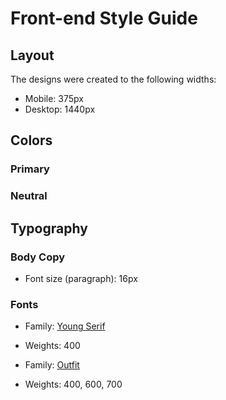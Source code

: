 # Front-end Style Guide

## Layout

The designs were created to the following widths:

- Mobile: 375px
- Desktop: 1440px

## Colors

### Primary




### Neutral



## Typography

### Body Copy

- Font size (paragraph): 16px

### Fonts

- Family: [Young Serif](https://fonts.google.com/specimen/Young+Serif)
- Weights: 400

- Family: [Outfit](https://fonts.google.com/specimen/Outfit)
- Weights: 400, 600, 700
